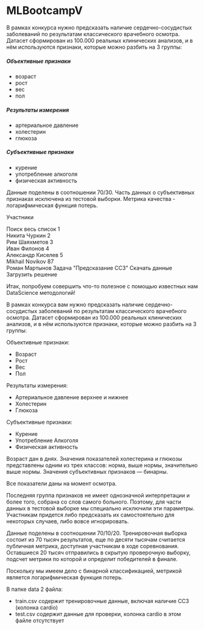 # MLBootcampV

В рамках конкурса нужно предсказать наличие сердечно-сосудистых заболеваний по результатам классического врачебного осмотра. Датасет сформирован из 100.000 реальных клинических анализов, и в нём используются признаки, которые можно разбить на 3 группы:

##### Объективные признаки
- возраст
- рост
- вес
- пол

##### Результаты измерения
- артериальное давление
- холестерин
- глюкоза

##### Субъективные признаки
- курение
- употребление алкоголя
- физическая активность

Данные поделены в соотношении 70/30. Часть данных о субъективных признаках исключена из тестовой выборки.
Метрика качества - логарифмическая функция потерь.

Участники

Поиск
весь список
1   
Никита Чуркин
2   
Рим Шаяхметов
3   
Иван Филонов
4   
Александр Киселев
5   
Mikhail Novikov
87   
Роман Мартынов
Задача "Предсказание ССЗ"
  Скачать данные    Загрузить решение


Итак, попробуем совершить что-то полезное с помощью известных нам DataScience методологий!

 

В рамках конкурса вам нужно предсказать наличие сердечно-сосудистых заболеваний по результатам классического врачебного осмотра. Датасет сформирован из 100.000 реальных клинических анализов, и в нём используются признаки, которые можно разбить на 3 группы:

 

Объективные признаки:

 - Возраст
 - Рост
 - Вес
 - Пол
 

Результаты измерения:

 - Артериальное давление верхнее и нижнее
 - Холестерин
 - Глюкоза
 

Субъективные признаки:

 - Курение
 - Употребление Алкоголя
 - Физическая активность
 

Возраст дан в днях. Значения показателей холестерина и глюкозы представлены одним из трех классов: норма, выше нормы, значительно выше нормы. Значения субъективных признаков — бинарны.

Все показатели даны на момент осмотра.

 

Последняя группа признаков не имеет однозначной интерпретации и более того, собрана со слов самого больного. Поэтому, для части данных в тестовой выборке мы специально исключили эти параметры. Участникам придется либо предсказать их самостоятельно для некоторых случаев, либо вовсе игнорировать.

 

Данные поделены в соотношении 70/10/20. Тренировочная выборка состоит из 70 тысяч результатов, еще по десяти тысячам считается публичная метрика, доступная участникам в ходе соревнования. Оставшиеся 20 тысяч отправились в скрытую проверочную выборку, подсчет метрики по которой и определит победителей в финале.

Поскольку мы имеем дело с бинарной классификацией, метрикой является логарифмическая функция потерь.

В папке data 2 файла:

 - train.csv содержит тренировочные данные, включая наличие ССЗ (колонка cardio)
 - test.csv содержит данные для проверки, колонка cardio в этом файле отсутствует
